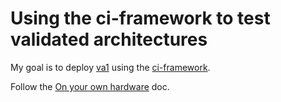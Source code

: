 # Using the ci-framework to test validated architectures

My goal is to deploy 
[va1](https://github.com/openstack-k8s-operators/architecture/tree/main/validated_arch_1)
using the
[ci-framework](https://github.com/openstack-k8s-operators/ci-framework).

Follow the
[On your own hardware](https://ci-framework.readthedocs.io/en/latest/quickstart/04_non-virt.html)
doc.
